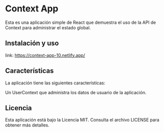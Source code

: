 # Context App

Esta es una aplicación simple de React que demuestra el uso de la API de Context para administrar el estado global.

## Instalación y uso 

link: <https://context-app-10.netlify.app/>

## Características

La aplicación tiene las siguientes características:

Un UserContext que administra los datos de usuario de la aplicación.

## Licencia


Esta aplicación está bajo la Licencia MIT. Consulta el archivo LICENSE para obtener más detalles.